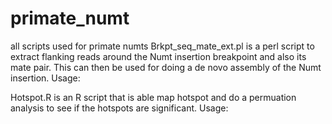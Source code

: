 # primate_numt
all scripts used for primate numts
Brkpt_seq_mate_ext.pl is a perl script to extract flanking reads around the Numt insertion breakpoint and also its mate pair. 
This can then be used for doing a de novo assembly of the Numt insertion.
Usage: 

Hotspot.R is an R script that is able map hotspot and do a permuation analysis to see if the hotspots are significant. 
Usage:
